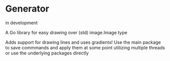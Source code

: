 # Generator 

in development

A Go library for easy drawing over (std) image.Image type

Adds support for drawing lines and uses gradients!
Use the main package to save commmands and apply them at some point utilizing multiple threads or use the underlying packages directly

